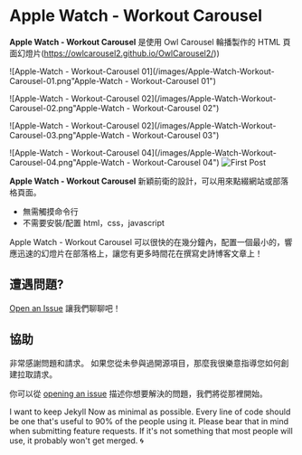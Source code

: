 # Apple Watch - Workout Carousel

**Apple Watch - Workout Carousel** 是使用 Owl Carousel 輪播製作的 HTML 頁面幻燈片(https://owlcarousel2.github.io/OwlCarousel2/))

![Apple-Watch - Workout-Carousel 01](/images/Apple-Watch-Workout-Carousel-01.png"Apple-Watch - Workout-Carousel 01")

![Apple-Watch - Workout-Carousel 02](/images/Apple-Watch-Workout-Carousel-02.png"Apple-Watch - Workout-Carousel 02")

![Apple-Watch - Workout-Carousel 02](/images/Apple-Watch-Workout-Carousel-03.png"Apple-Watch - Workout-Carousel 03")

![Apple-Watch - Workout-Carousel 04](/images/Apple-Watch-Workout-Carousel-04.png"Apple-Watch - Workout-Carousel 04")
![First Post](/images/first-post.png "First Post")


**Apple Watch - Workout Carousel** 新穎前衛的設計，可以用來點綴網站或部落格頁面。

- 無需觸摸命令行
- 不需要安裝/配置 html，css，javascript

Apple Watch - Workout Carousel 可以很快的在幾分鐘內，配置一個最小的，響應迅速的幻燈片在部落格上，讓您有更多時間花在撰寫史詩博客文章上！

## 遭遇問題?

[Open an Issue](https://github.com/vincent531/css/issues/new) 讓我們聊聊吧！


## 協助

非常感謝問題和請求。 如果您從未參與過開源項目，那麼我很樂意指導您如何創建拉取請求。

你可以從 [opening an issue](https://github.com/vincent531/css/issues/new) 描述你想要解決的問題，我們將從那裡開始。

I want to keep Jekyll Now as minimal as possible. Every line of code should be one that's useful to 90% of the people using it. Please bear that in mind when submitting feature requests. If it's not something that most people will use, it probably won't get merged. :cyclone:
